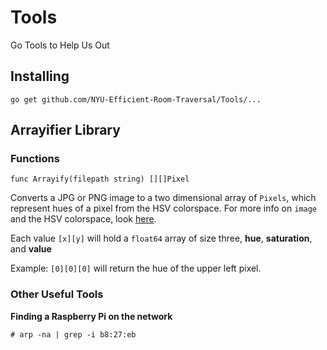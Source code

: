 # Tools
Go Tools to Help Us Out

## Installing

`go get github.com/NYU-Efficient-Room-Traversal/Tools/...`

## Arrayifier Library
### Functions
`func Arrayify(filepath string) [][]Pixel`

Converts a JPG or PNG image to a two dimensional array of `Pixels`, which
represent hues of a pixel from the HSV colorspace. For more info on `image` and the
HSV colorspace, look [here](https://golang.org/pkg/image/).

Each value `[x][y]` will hold a `float64` array of size three, **hue**, **saturation**, and **value**

Example: `[0][0][0]` will return the hue of the upper left pixel.

### Other Useful Tools

**Finding a Raspberry Pi on the network**

`# arp -na | grep -i b8:27:eb`
